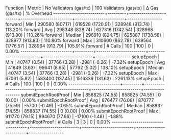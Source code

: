 Function                 | Metric  | No Validators (gas/tx) | 100 Validators (gas/tx) |         Δ Gas (gas/tx) |   % Overhead
-------------------------+---------+------------------------+-------------------------+------------------------+-----------------
forward                  | Min     |     290580 (807.17)    |      619528 (1720.91)   |     328948 (913.74)    |     113.20%
forward                  | Avg     |     298348 (828.74)    |      627316 (1742.54)   |     328968 (913.80)    |     110.26%
forward                  | Median  |     296910 (824.75)    |      625887 (1738.58)   |     328977 (913.83)    |     110.80%
forward                  | Max     |     310600 (862.78)    |      639564 (1776.57)   |     328964 (913.79)    |     105.91%
forward                  | # Calls |                    100 |                     100 |                      0 |       0.00%
-------------------------+---------+------------------------+-------------------------+------------------------+-----------------
setupEpoch               | Min     |      40747 (3.54)      |       37766 (3.28)      |      -2981 (-0.26)     |      -7.32%
setupEpoch               | Avg     |      41849 (3.63)      |       99641 (8.65)      |      57792 (5.02)      |     138.10%
setupEpoch               | Median  |      40747 (3.54)      |       37766 (3.28)      |      -2981 (-0.26)     |      -7.32%
setupEpoch               | Max     |      67061 (5.82)      |     1583400 (137.45)    |    1516339 (131.63)    |    2261.13%
setupEpoch               | # Calls |                    100 |                     100 |                      0 |       0.00%
-------------------------+---------+------------------------+-------------------------+------------------------+-----------------
submitEpochRootProof     | Min     |     858825 (74.55)     |      858825 (74.55)     |          0 (0.00)      |       0.00%
submitEpochRootProof     | Avg     |     876477 (76.08)     |      870777 (75.59)     |      -5700 (-0.49)     |      -0.65%
submitEpochRootProof     | Median  |     858837 (74.55)     |      858837 (74.55)     |          0 (0.00)      |       0.00%
submitEpochRootProof     | Max     |     911770 (79.15)     |      894670 (77.66)     |     -17100 (-1.48)     |      -1.88%
submitEpochRootProof     | # Calls |                      3 |                       3 |                      0 |       0.00%
-------------------------+---------+------------------------+-------------------------+------------------------+-----------------

